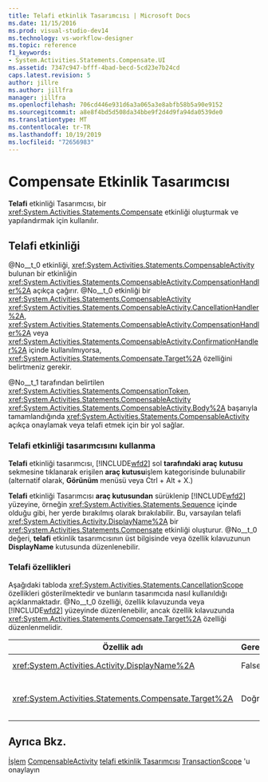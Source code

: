 ```yaml
---
title: Telafi etkinlik Tasarımcısı | Microsoft Docs
ms.date: 11/15/2016
ms.prod: visual-studio-dev14
ms.technology: vs-workflow-designer
ms.topic: reference
f1_keywords:
- System.Activities.Statements.Compensate.UI
ms.assetid: 7347c947-bfff-4bad-becd-5cd23e7b24cd
caps.latest.revision: 5
author: jillre
ms.author: jillfra
manager: jillfra
ms.openlocfilehash: 706cd446e931d6a3a065a3e8abfb58b5a90e9152
ms.sourcegitcommit: a8e8f4bd5d508da34bbe9f2d4d9fa94da0539de0
ms.translationtype: MT
ms.contentlocale: tr-TR
ms.lasthandoff: 10/19/2019
ms.locfileid: "72656983"
---
```

# <a name="compensate-activity-designer"></a>Compensate Etkinlik Tasarımcısı
**Telafi** etkinliği Tasarımcısı, bir <xref:System.Activities.Statements.Compensate> etkinliği oluşturmak ve yapılandırmak için kullanılır.

## <a name="the-compensate-activity"></a>Telafi etkinliği
 @No__t_0 etkinliği, <xref:System.Activities.Statements.CompensableActivity> bulunan bir etkinliğin <xref:System.Activities.Statements.CompensableActivity.CompensationHandler%2A> açıkça çağırır. @No__t_0 etkinliği bir <xref:System.Activities.Statements.CompensableActivity> <xref:System.Activities.Statements.CompensableActivity.CancellationHandler%2A>, <xref:System.Activities.Statements.CompensableActivity.CompensationHandler%2A> veya <xref:System.Activities.Statements.CompensableActivity.ConfirmationHandler%2A> içinde kullanılmıyorsa, <xref:System.Activities.Statements.Compensate.Target%2A> özelliğini belirtmeniz gerekir.

 @No__t_1 tarafından belirtilen <xref:System.Activities.Statements.CompensationToken>, <xref:System.Activities.Statements.CompensableActivity> <xref:System.Activities.Statements.CompensableActivity.Body%2A> başarıyla tamamlandığında <xref:System.Activities.Statements.CompensableActivity> açıkça onaylamak veya telafi etmek için bir yol sağlar.

### <a name="using-the-compensate-activity-designer"></a>Telafi etkinliği tasarımcısını kullanma
 **Telafi** etkinliği tasarımcısı, [!INCLUDE[wfd2](../includes/wfd2-md.md)] sol **tarafındaki araç** **kutusu** sekmesine tıklanarak erişilen **araç kutusu**işlem kategorisinde bulunabilir (alternatif olarak,  **Görünüm** menüsü veya Ctrl + Alt + X.)

 **Telafi** etkinliği Tasarımcısı **araç kutusundan** sürüklenip [!INCLUDE[wfd2](../includes/wfd2-md.md)] yüzeyine, örneğin <xref:System.Activities.Statements.Sequence> içinde olduğu gibi, her yerde bırakılmış olarak bırakılabilir. Bu, varsayılan telafi <xref:System.Activities.Activity.DisplayName%2A> bir <xref:System.Activities.Statements.Compensate> etkinliği oluşturur. @No__t_0 değeri, **telafi** etkinlik tasarımcısının üst bilgisinde veya özellik kılavuzunun **DisplayName** kutusunda düzenlenebilir.

### <a name="the-compensate-properties"></a>Telafi özellikleri
 Aşağıdaki tabloda <xref:System.Activities.Statements.CancellationScope> özellikleri gösterilmektedir ve bunların tasarımcıda nasıl kullanıldığı açıklanmaktadır. @No__t_0 özelliği, özellik kılavuzunda veya [!INCLUDE[wfd2](../includes/wfd2-md.md)] yüzeyinde düzenlenebilir, ancak özellik kılavuzunda <xref:System.Activities.Statements.Compensate.Target%2A> özelliği düzenlenmelidir.

|Özellik adı|Gerekli|Kullanım|
|-------------------|--------------|-----------|
|<xref:System.Activities.Activity.DisplayName%2A>|False|@No__t_0 etkinliğinin isteğe bağlı kolay adını belirtir. Varsayılan olarak telafi 'dir.|
|<xref:System.Activities.Statements.Compensate.Target%2A>|Doğru|Bu <xref:System.Activities.Statements.Compensate> etkinliğinin <xref:System.Activities.Statements.CompensationToken> içeren <xref:System.Activities.InArgument%601> belirtir.|

## <a name="see-also"></a>Ayrıca Bkz.
 [İşlem](../workflow-designer/transaction-activity-designers.md) [CompensableActivity](../workflow-designer/compensableactivity-activity-designer.md) [telafi etkinlik Tasarımcısı](../workflow-designer/compensate-activity-designer.md) [](../workflow-designer/confirm-activity-designer.md) [TransactionScope](../workflow-designer/transactionscope-activity-designer.md) 'u onaylayın